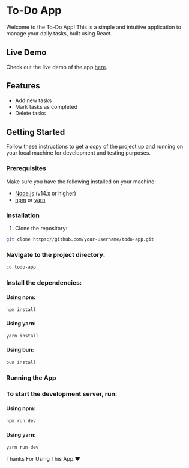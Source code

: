 # To-Do App

Welcome to the To-Do App! This is a simple and intuitive application to manage your daily tasks, built using React.

## Live Demo

Check out the live demo of the app [here](https://react-app-bun.netlify.app/).

## Features

-  Add new tasks
-  Mark tasks as completed
-  Delete tasks

## Getting Started

Follow these instructions to get a copy of the project up and running on your local machine for development and testing purposes.

### Prerequisites

Make sure you have the following installed on your machine:

-  [Node.js](https://nodejs.org/) (v14.x or higher)
-  [npm](https://www.npmjs.com/) or [yarn](https://yarnpkg.com/)

### Installation

1. Clone the repository:

```bash
git clone https://github.com/your-username/todo-app.git
```

### Navigate to the project directory:

```bash
cd todo-app
```

### Install the dependencies:

#### Using npm:

```bash
npm install
```

#### Using yarn:

```bash
yarn install
```

#### Using bun:

```bash
bun install
```

### Running the App

### To start the development server, run:

#### Using npm:

```bash
npm run dev
```

#### Using yarn:

```bash
yarn run dev
```

Thanks For Using This App.❤️
